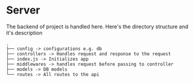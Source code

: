 # Server

The backend of project is handled here. Here's the directory structure and it's description

```console
.
├── config -> configurations e.g. db
├── controllers -> Handles request and response to the request
├── index.js -> Initializes app
├── middlewares -> handles request before passing to controller
├── models -> DB models
└── routes -> All routes to the api

```

